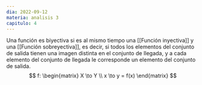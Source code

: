```yaml
---
dia: 2022-09-12
materia: analisis 3
capitulo: 4
---
```

Una función es biyectiva si es al mismo tiempo una [[Función inyectiva]] y una [[Función sobreyectiva]], es decir, si todos los elementos del conjunto de salida tienen una imagen distinta en el conjunto de llegada, y a cada elemento del conjunto de llegada le corresponde un elemento del conjunto de salida.
$$ f: \begin{matrix} 
X \to Y \\
x \to y = f(x)
\end{matrix} $$
